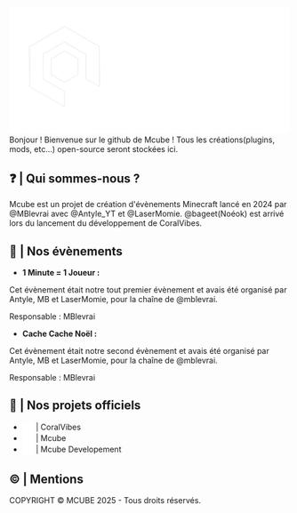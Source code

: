 ![mcubelogo](https://github.com/McubeMC/.github/blob/0a3105a678d1e4186f72cb2333d4363a011f25c4/images/mcubegithub.png)
Bonjour ! Bienvenue sur le github de Mcube ! Tous les créations(plugins, mods, etc...) open-source seront stockées ici.

## ❓ | Qui sommes-nous ?
Mcube est un projet de création d'évènements Minecraft lancé en 2024 par @MBlevrai avec @Antyle_YT et @LaserMomie. @bageet(Noéok) est arrivé lors du lancement du développement de CoralVibes. 

## 👥 | Nos évènements
- **1 Minute = 1 Joueur :** 

Cet évènement était notre tout premier évènement et avais été organisé par Antyle, MB et LaserMomie, pour la chaîne de @mblevrai.

Responsable : MBlevrai
- **Cache Cache Noël :** 

Cet évènement était notre second évènement et avais été organisé par Antyle, MB et LaserMomie, pour la chaîne de @mblevrai.

Responsable : MBlevrai
## 💾 | Nos projets officiels
- <img src="https://github.com/McubeMC/.github/blob/main/images/CoralVibes_logo_png.png?raw=true" alt="icon" width="20" style="vertical-align: middle;"/> | CoralVibes
- <img src="https://github.com/McubeMC/.github/blob/1d19ad65d8530f517cb1551465428835bcc84a64/images/ECv1.png?raw=true" alt="icon" width="20" style="vertical-align: middle;"/> | Mcube
- <img src="https://github.com/McubeMC/.github/blob/1d19ad65d8530f517cb1551465428835bcc84a64/images/ECv1.png?raw=true" alt="icon" width="20" style="vertical-align: middle;"/> | Mcube Developement

## ©️ | Mentions
COPYRIGHT © MCUBE 2025  - Tous droits réservés. 
